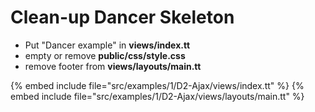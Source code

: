 # Clean-up Dancer Skeleton

* Put "Dancer example" in **views/index.tt**
* empty or remove  **public/css/style.css**
* remove footer from **views/layouts/main.tt**

{% embed include file="src/examples/1/D2-Ajax/views/index.tt" %}
{% embed include file="src/examples/1/D2-Ajax/views/layouts/main.tt" %}



